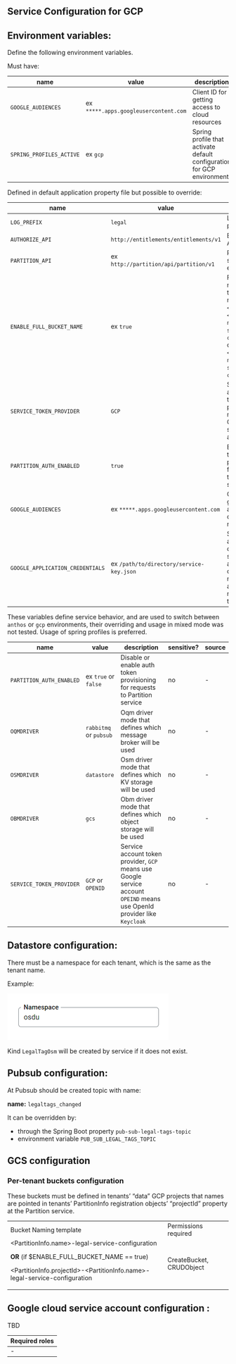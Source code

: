 ## Service Configuration for GCP

## Environment variables:

Define the following environment variables.

Must have:

| name | value | description | sensitive? | source |
| ---  | ---   | ---         | ---        | ---    |
| `GOOGLE_AUDIENCES` | ex `*****.apps.googleusercontent.com` | Client ID for getting access to cloud resources | yes | https://console.cloud.google.com/apis/credentials |
| `SPRING_PROFILES_ACTIVE` | ex `gcp` | Spring profile that activate default configuration for GCP environment | false | - |

Defined in default application property file but possible to override:

| name | value | description | sensitive? | source |
| ---  | ---   | ---         | ---        | ---    |
| `LOG_PREFIX` | `legal` | Logging prefix | no | - |
| `AUTHORIZE_API` | `http://entitlements/entitlements/v1` | Entitlements API endpoint | no | output of infrastructure deployment | |
| `PARTITION_API` | ex `http://partition/api/partition/v1` | Partition service endpoint | no | - |
| `ENABLE_FULL_BUCKET_NAME` | ex `true` | Full bucket name, if `true` then bucket name will be `<project id>-<tenant name>-legal-service-configuration` otherwise `<tenant name>-legal-service-configuration`  | no | - |
| `SERVICE_TOKEN_PROVIDER` | `GCP` |Service account token provider, `GCP` means use Google service account | no | - |
| `PARTITION_AUTH_ENABLED` | `true` |Enable auth token provisioning for requests to Partition service | no | - |
| `GOOGLE_AUDIENCES` | ex `*****.apps.googleusercontent.com` |  Client ID for getting access to cloud resources | yes | https://console.cloud.google.com/apis/credentials |
| `GOOGLE_APPLICATION_CREDENTIALS` | ex `/path/to/directory/service-key.json` | Service account credentials, serves to gain access to cloud resources and to request tokens | yes | https://console.cloud.google.com/iam-admin/serviceaccounts |

These variables define service behavior, and are used to switch between `anthos` or `gcp` environments, their overriding and usage in mixed mode was not tested.
Usage of spring profiles is preferred.

| name | value | description | sensitive? | source |
| ---  | ---   | ---         | ---        | ---    |
| `PARTITION_AUTH_ENABLED` | ex `true` or `false` | Disable or enable auth token provisioning for requests to Partition service | no | - |
| `OQMDRIVER` | `rabbitmq` or `pubsub` | Oqm driver mode that defines which message broker will be used | no | - |
| `OSMDRIVER` | `datastore`| Osm driver mode that defines which KV storage will be used | no | - |
| `OBMDRIVER` | `gcs` | Obm driver mode that defines which object storage will be used | no | - |
| `SERVICE_TOKEN_PROVIDER` | `GCP` or `OPENID` |Service account token provider, `GCP` means use Google service account `OPEIND` means use OpenId provider like `Keycloak` | no | - |

## Datastore configuration:

There must be a namespace for each tenant, which is the same as the tenant name.

Example:

![Screenshot](./pics/namespace.PNG)

Kind `LegalTagOsm` will be created by service if it does not exist.

## Pubsub configuration:

At Pubsub should be created topic with name:

**name:** `legaltags_changed`

It can be overridden by:

- through the Spring Boot property `pub-sub-legal-tags-topic`
- environment variable `PUB_SUB_LEGAL_TAGS_TOPIC`

## GCS configuration <a name="ObjectStoreConfig"></a>

### Per-tenant buckets configuration

These buckets must be defined in tenants’ “data” GCP projects that names are pointed in tenants’ PartitionInfo registration objects’ “projectId” property at the Partition service.

<table>
  <tr>
   <td>Bucket Naming template 
   </td>
   <td>Permissions required
   </td>
  </tr>
  <tr>
   <td>&lt;PartitionInfo.name>-legal-service-configuration

  **OR** (if $ENABLE_FULL_BUCKET_NAME == true)
<p>
&lt;PartitionInfo.projectId>-&lt;PartitionInfo.name>-legal-service-configuration
   </td>
   <td>CreateBucket, CRUDObject
   </td>
  </tr>
</table>

## Google cloud service account configuration :
TBD

| Required roles |
| ---    |
| - |